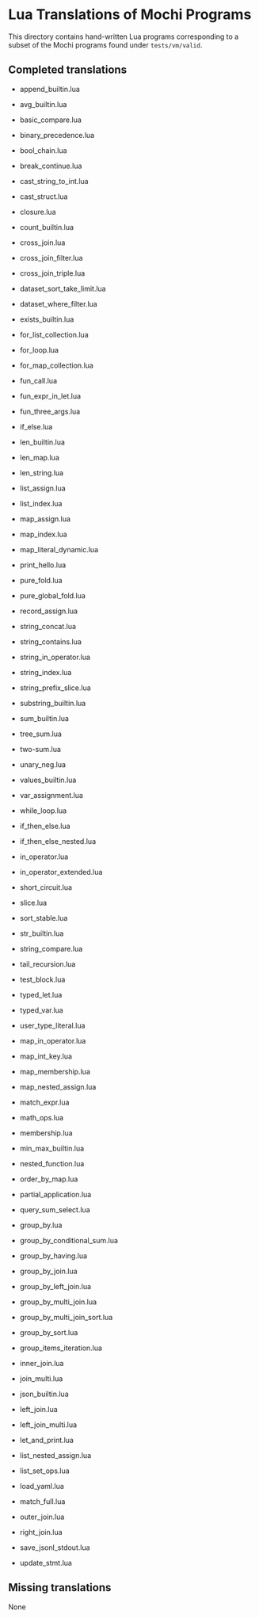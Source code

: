 # Lua Translations of Mochi Programs

This directory contains hand-written Lua programs corresponding to a subset of the Mochi programs found under `tests/vm/valid`.

## Completed translations

- append_builtin.lua
- avg_builtin.lua
- basic_compare.lua
- binary_precedence.lua
- bool_chain.lua
- break_continue.lua
- cast_string_to_int.lua
- cast_struct.lua
- closure.lua
- count_builtin.lua
- cross_join.lua
- cross_join_filter.lua
- cross_join_triple.lua
- dataset_sort_take_limit.lua
- dataset_where_filter.lua
- exists_builtin.lua
- for_list_collection.lua
- for_loop.lua
- for_map_collection.lua
- fun_call.lua
- fun_expr_in_let.lua
- fun_three_args.lua

- if_else.lua
- len_builtin.lua
- len_map.lua
- len_string.lua
- list_assign.lua
- list_index.lua
- map_assign.lua
- map_index.lua
- map_literal_dynamic.lua
- print_hello.lua
- pure_fold.lua
- pure_global_fold.lua
- record_assign.lua
- string_concat.lua
- string_contains.lua
- string_in_operator.lua
- string_index.lua
- string_prefix_slice.lua
- substring_builtin.lua
- sum_builtin.lua
- tree_sum.lua
- two-sum.lua
- unary_neg.lua
- values_builtin.lua
- var_assignment.lua
- while_loop.lua
- if_then_else.lua
- if_then_else_nested.lua
- in_operator.lua
- in_operator_extended.lua
- short_circuit.lua
- slice.lua
- sort_stable.lua
- str_builtin.lua
- string_compare.lua
- tail_recursion.lua
- test_block.lua
- typed_let.lua
- typed_var.lua
- user_type_literal.lua
- map_in_operator.lua
- map_int_key.lua
- map_membership.lua
- map_nested_assign.lua
- match_expr.lua
- math_ops.lua
- membership.lua
- min_max_builtin.lua
- nested_function.lua
- order_by_map.lua
- partial_application.lua
- query_sum_select.lua
- group_by.lua
- group_by_conditional_sum.lua
- group_by_having.lua
- group_by_join.lua
- group_by_left_join.lua
- group_by_multi_join.lua
- group_by_multi_join_sort.lua
- group_by_sort.lua
- group_items_iteration.lua
- inner_join.lua
- join_multi.lua
- json_builtin.lua
- left_join.lua
- left_join_multi.lua
- let_and_print.lua
- list_nested_assign.lua
- list_set_ops.lua
- load_yaml.lua
- match_full.lua
- outer_join.lua
- right_join.lua
- save_jsonl_stdout.lua
- update_stmt.lua
## Missing translations

None

